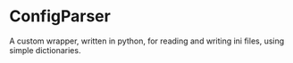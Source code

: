 # ConfigParser
A custom wrapper, written in python, for reading and writing ini files, using simple dictionaries.


